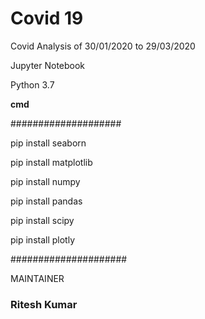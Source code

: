 # Covid 19
Covid Analysis of 30/01/2020 to 29/03/2020

Jupyter Notebook


Python 3.7

__cmd__

####################


pip install seaborn 


pip install matplotlib


pip install numpy


pip install pandas


pip install scipy


pip install plotly


#####################


MAINTAINER


<h3>Ritesh Kumar</h3>

